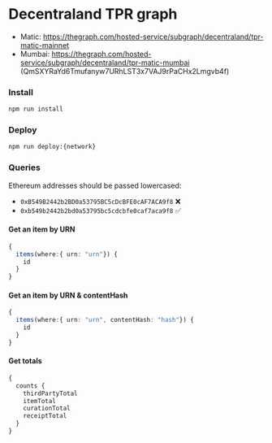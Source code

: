 # Decentraland TPR graph

- Matic: https://thegraph.com/hosted-service/subgraph/decentraland/tpr-matic-mainnet
- Mumbai: https://thegraph.com/hosted-service/subgraph/decentraland/tpr-matic-mumbai (QmSXYRaYd6Tmufanyw7URhLST3x7VAJ9rPaCHx2Lmgvb4f)

### Install

```bash
npm run install
```

### Deploy

```bash
npm run deploy:{network}
```

### Queries

Ethereum addresses should be passed lowercased:

- `0xB549B2442b2BD0a53795BC5cDcBFE0cAF7ACA9f8` ❌
- `0xb549b2442b2bd0a53795bc5cdcbfe0caf7aca9f8` ✅

#### Get an item by URN

```typescript
{
  items(where:{ urn: "urn"}) {
    id
  }
}
```

#### Get an item by URN & contentHash

```typescript
{
  items(where:{ urn: "urn", contentHash: "hash"}) {
    id
  }
}
```

#### Get totals

```typescript
{
  counts {
    thirdPartyTotal
    itemTotal
    curationTotal
    receiptTotal
  }
}
```
